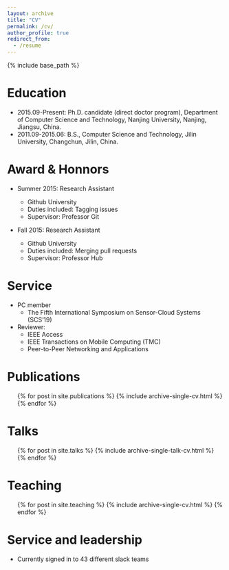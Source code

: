 ```yaml
---
layout: archive
title: "CV"
permalink: /cv/
author_profile: true
redirect_from:
  - /resume
---
```


{% include base_path %}

Education
======
* 2015.09-Present: Ph.D. candidate (direct doctor program),  Department of Computer Science and Technology, Nanjing University,       Nanjing, Jiangsu, China.
* 2011.09-2015.06: B.S., Computer Science and Technology, Jilin University, Changchun, Jilin, China.

Award & Honnors
======
* Summer 2015: Research Assistant
  * Github University
  * Duties included: Tagging issues
  * Supervisor: Professor Git

* Fall 2015: Research Assistant
  * Github University
  * Duties included: Merging pull requests
  * Supervisor: Professor Hub
  
Service
======
* PC member
  * The Fifth International Symposium on Sensor-Cloud Systems (SCS’19)
* Reviewer:
  *  IEEE Access
  *  IEEE Transactions on Mobile Computing (TMC)
  *  Peer-to-Peer Networking and Applications

Publications
======
  <ul>{% for post in site.publications %}
    {% include archive-single-cv.html %}
  {% endfor %}</ul>
  
Talks
======
  <ul>{% for post in site.talks %}
    {% include archive-single-talk-cv.html %}
  {% endfor %}</ul>
  
Teaching
======
  <ul>{% for post in site.teaching %}
    {% include archive-single-cv.html %}
  {% endfor %}</ul>
  
Service and leadership
======
* Currently signed in to 43 different slack teams
